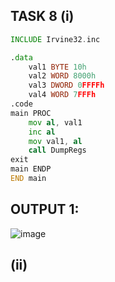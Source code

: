 ## TASK 8 (i)

```asm
INCLUDE Irvine32.inc

.data
	val1 BYTE 10h
	val2 WORD 8000h
	val3 DWORD 0FFFFh
	val4 WORD 7FFFh
.code
main PROC
	mov al, val1
	inc al
	mov val1, al
	call DumpRegs
exit
main ENDP
END main
```

## OUTPUT 1:
![image](https://github.com/user-attachments/assets/4d4b5d5e-8e45-4993-b459-34f4dc9a007d)

## (ii)

```asm

```

